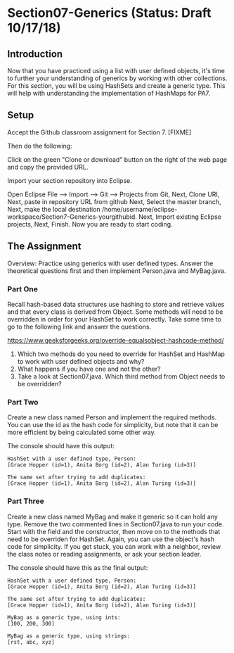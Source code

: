 # Section07-Generics (Status: Draft 10/17/18)

## Introduction 
Now that you have practiced using a list with user defined objects,
it's time to further your understanding of generics by working with other
collections. For this section, you will be using HashSets and create a
generic type. This will help with understanding the implementation of
HashMaps for PA7.

## Setup

Accept the Github classroom assignment for Section 7. [FIXME]

Then do the following:

Click on the green "Clone or download" button on the right of the web page and
copy the provided URL.

Import your section repository into Eclipse.

Open Eclipse
File —> Import —> Git —> Projects from Git, Next, Clone URI, Next, paste in
repository URL from github
Next, Select the master branch, Next, make the local destination
/home/username/eclipse-workspace/Section7-Generics-yourgithubid.
Next, Import existing Eclipse projects, Next, Finish.
Now you are ready to start coding.

## The Assignment
Overview: Practice using generics with user defined types.
Answer the theoretical questions first and then implement Person.java
and MyBag.java.

### Part One
Recall hash-based data structures use hashing to store and retrieve
values and that every class is derived from Object. Some methods will need
to be overridden in order for your HashSet to work correctly.
Take some time to go to the following link and answer the questions.

https://www.geeksforgeeks.org/override-equalsobject-hashcode-method/

1. Which two methods do you need to override for HashSet and HashMap
to work with user defined objects and why?
2. What happens if you have one and not the other?
3. Take a look at Section07.java. Which third method from Object needs to be overridden?

### Part Two
Create a new class named Person and implement the required methods.
You can use the id as the hash code for simplicity, but note that it can
be more efficient by being calculated some other way.

The console should have this output:

```
HashSet with a user defined type, Person:
[Grace Hopper (id=1), Anita Borg (id=2), Alan Turing (id=3)]

The same set after trying to add duplicates:
[Grace Hopper (id=1), Anita Borg (id=2), Alan Turing (id=3)]
```

### Part Three
Create a new class named MyBag and make it generic so it can hold any type.
Remove the two commented lines in Section07.java to run your code.
Start with the field and the constructor, then move on to the methods
that need to be overriden for HashSet. Again, you can use the object's
hash code for simplicity. If you get stuck, you can work with a neighbor,
review the class notes or reading assignments, or ask your section leader.

The console should have this as the final output:

```
HashSet with a user defined type, Person:
[Grace Hopper (id=1), Anita Borg (id=2), Alan Turing (id=3)]

The same set after trying to add duplicates:
[Grace Hopper (id=1), Anita Borg (id=2), Alan Turing (id=3)]

MyBag as a generic type, using ints:
[100, 200, 300]

MyBag as a generic type, using strings:
[rst, abc, xyz]
```
